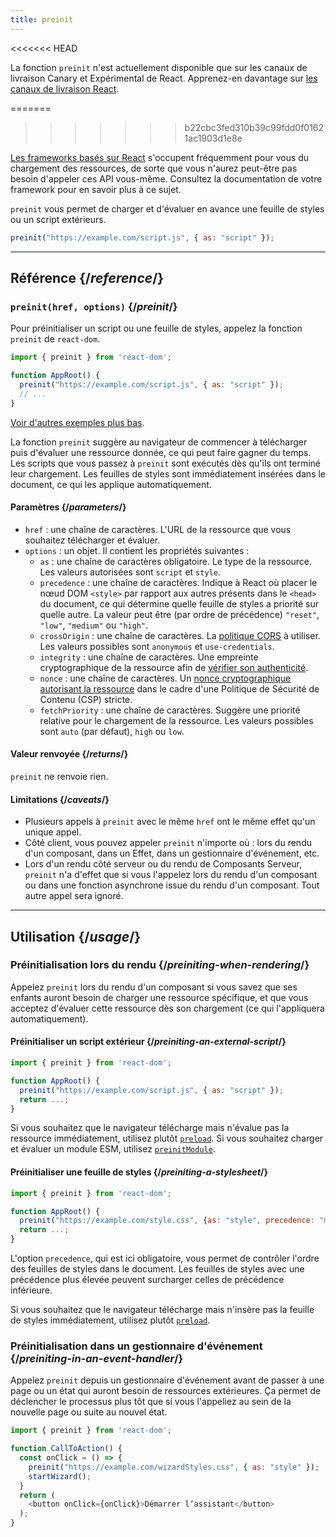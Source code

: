 ```yaml
---
title: preinit
---
```


<<<<<<< HEAD
<Canary>

La fonction `preinit` n'est actuellement disponible que sur les canaux de livraison Canary et Expérimental de React. Apprenez-en davantage sur [les canaux de livraison React](/community/versioning-policy#all-release-channels).

</Canary>

=======
>>>>>>> b22cbc3fed310b39c99fdd0f01621ac1903d1e8e
<Note>

[Les frameworks basés sur React](/learn/start-a-new-react-project) s'occupent fréquemment pour vous du chargement des ressources, de sorte que vous n'aurez peut-être pas besoin d'appeler ces API vous-même.  Consultez la documentation de votre framework pour en savoir plus à ce sujet.

</Note>

<Intro>

`preinit` vous permet de charger et d'évaluer en avance une feuille de styles ou un script extérieurs.

```js
preinit("https://example.com/script.js", { as: "script" });
```

</Intro>

<InlineToc />

---

## Référence {/*reference*/}

### `preinit(href, options)` {/*preinit*/}

Pour préinitialiser un script ou une feuille de styles, appelez la fonction `preinit` de `react-dom`.

```js
import { preinit } from 'react-dom';

function AppRoot() {
  preinit("https://example.com/script.js", { as: "script" });
  // ...
}

```

[Voir d'autres exemples plus bas](#usage).

La fonction `preinit` suggère au navigateur de commencer à télécharger puis d'évaluer une ressource donnée, ce qui peut faire gagner du temps.  Les scripts que vous passez à `preinit` sont exécutés dès qu'ils ont terminé leur chargement. Les feuilles de styles sont immédiatement insérées dans le document, ce qui les applique automatiquement.

#### Paramètres {/*parameters*/}

* `href` : une chaîne de caractères. L'URL de la ressource que vous souhaitez télécharger et évaluer.
* `options` : un objet. Il contient les propriétés suivantes :
  *  `as` : une chaîne de caractères obligatoire. Le type de la ressource. Les valeurs autorisées sont `script` et `style`.
  * `precedence` : une chaîne de caractères. Indique à React où placer le nœud DOM `<style>` par rapport aux autres présents dans le `<head>` du document, ce qui détermine quelle feuille de styles a priorité sur quelle autre. La valeur peut être (par ordre de précédence) `"reset"`, `"low"`, `"medium"` ou `"high"`.
  * `crossOrigin` : une chaîne de caractères. La [politique CORS](https://developer.mozilla.org/fr/docs/Web/HTML/Attributes/crossorigin) à utiliser. Les valeurs possibles sont `anonymous` et `use-credentials`.
  * `integrity` : une chaîne de caractères. Une empreinte cryptographique de la ressource afin de [vérifier son authenticité](https://developer.mozilla.org/fr/docs/Web/Security/Subresource_Integrity).
  * `nonce` : une chaîne de caractères. Un [nonce cryptographique autorisant la ressource](https://developer.mozilla.org/fr/docs/Web/HTML/Global_attributes/nonce) dans le cadre d'une Politique de Sécurité de Contenu (CSP) stricte.
  * `fetchPriority` : une chaîne de caractères. Suggère une priorité relative pour le chargement de la ressource. Les valeurs possibles sont `auto` (par défaut), `high` ou `low`.

#### Valeur renvoyée {/*returns*/}

`preinit` ne renvoie rien.

#### Limitations {/*caveats*/}

* Plusieurs appels à `preinit` avec le même `href` ont le même effet qu'un unique appel.
* Côté client, vous pouvez appeler `preinit` n'importe où : lors du rendu d'un composant, dans un Effet, dans un gestionnaire d'événement, etc.
* Lors d'un rendu côté serveur ou du rendu de Composants Serveur, `preinit` n'a d'effet que si vous l'appelez lors du rendu d'un composant ou dans une fonction asynchrone issue du rendu d'un composant.  Tout autre appel sera ignoré.

---

## Utilisation {/*usage*/}

### Préinitialisation lors du rendu {/*preiniting-when-rendering*/}

Appelez `preinit` lors du rendu d'un composant si vous savez que ses enfants auront besoin de charger une ressource spécifique, et que vous acceptez d'évaluer cette ressource dès son chargement (ce qui l'appliquera automatiquement).

<Recipes titleText="Exemples de préinitialisation">

#### Préinitialiser un script extérieur {/*preiniting-an-external-script*/}

```js
import { preinit } from 'react-dom';

function AppRoot() {
  preinit("https://example.com/script.js", { as: "script" });
  return ...;
}
```

Si vous souhaitez que le navigateur télécharge mais n'évalue pas la ressource immédiatement, utilisez plutôt [`preload`](/reference/react-dom/preload). Si vous souhaitez charger et évaluer un module ESM, utilisez [`preinitModule`](/reference/react-dom/preinitModule).

<Solution />

#### Préinitialiser une feuille de styles {/*preiniting-a-stylesheet*/}

```js
import { preinit } from 'react-dom';

function AppRoot() {
  preinit("https://example.com/style.css", {as: "style", precedence: "medium"});
  return ...;
}
```

L'option `precedence`, qui est ici obligatoire, vous permet de contrôler l'ordre des feuilles de styles dans le document. Les feuilles de styles avec une précédence plus élevée peuvent surcharger celles de précédence inférieure.

Si vous souhaitez que le navigateur télécharge mais n'insère pas la feuille de styles immédiatement, utilisez plutôt [`preload`](/reference/react-dom/preload).

<Solution />

</Recipes>

### Préinitialisation dans un gestionnaire d'événement {/*preiniting-in-an-event-handler*/}

Appelez `preinit` depuis un gestionnaire d'événement avant de passer à une page ou un état qui auront besoin de ressources extérieures.  Ça permet de déclencher le processus plus tôt que si vous l'appeliez au sein de la nouvelle page ou suite au nouvel état.

```js
import { preinit } from 'react-dom';

function CallToAction() {
  const onClick = () => {
    preinit("https://example.com/wizardStyles.css", { as: "style" });
    startWizard();
  }
  return (
    <button onClick={onClick}>Démarrer l’assistant</button>
  );
}
```
